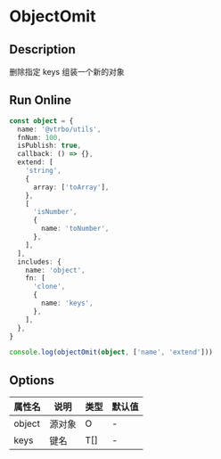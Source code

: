 # ObjectOmit

## Description
删除指定 keys 组装一个新的对象

## Run Online

<RunCode :dependency="`
function objectKeys<T extends object>(object: T): Array<\`\${keyof T & (string | number | boolean | null | undefined)}\`> {
  return Object.keys(object) as Array<\`\${keyof T & (string | number | boolean | null | undefined)}\`>
}
function objectOmit<O extends object, T extends keyof O>(object: O, keys: T[]): Omit<O, T> {
  return objectKeys(object as object).reduce((acc, key) => {
    return keys.includes(key) ? acc : { ...acc, [key]: object[key] }
  }, {} as Omit<O, T>)
}`">

```ts
const object = {
  name: '@vtrbo/utils',
  fnNum: 100,
  isPublish: true,
  callback: () => {},
  extend: [
    'string',
    {
      array: ['toArray'],
    },
    [
      'isNumber',
      {
        name: 'toNumber',
      },
    ],
  ],
  includes: {
    name: 'object',
    fn: [
      'clone',
      {
        name: 'keys',
      },
    ],
  },
}

console.log(objectOmit(object, ['name', 'extend']))
```

</RunCode>

## Options

<div class="utils-table">

| 属性名 | 说明 | 类型 | 默认值 |
| --- | --- | --- | --- |
| object | 源对象 | O | - |
| keys | 键名 | T[] | - |

</div>